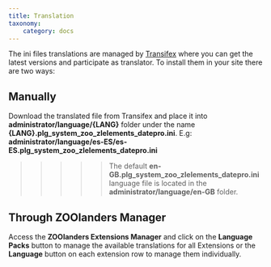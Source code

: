 ```yaml
---
title: Translation
taxonomy:
    category: docs
---
```


The ini files translations are managed by [Transifex](https://www.transifex.com/joolanders/zoolanders/datepro/) where you can get the latest versions and participate as translator. To install them in your site there are two ways:

## Manually

Download the translated file from Transifex and place it into **administrator/language/{LANG}** folder under the name **{LANG}.plg_system_zoo_zlelements_datepro.ini**. E.g: **administrator/language/es-ES/es-ES.plg_system_zoo_zlelements_datepro.ini**

>>>>> The default **en-GB.plg_system_zoo_zlelements_datepro.ini** language file is located in the **administrator/language/en-GB** folder.

## Through ZOOlanders Manager

Access the **ZOOlanders Extensions Manager** and click on the **Language Packs** button to manage the available translations for all Extensions or the **Language** button on each extension row to manage them individually.
